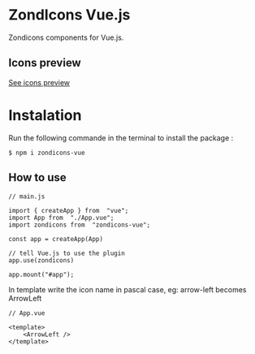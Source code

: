 
# ZondIcons Vue.js
Zondicons components for Vue.js.

   ## Icons preview
   [See icons preview](https://www.zondicons.com/icons.html)
   
# Instalation 
Run the following commande in the terminal to install the package : 

    $ npm i zondicons-vue

## How to use

    // main.js
    
    import { createApp } from  "vue";
    import App from  "./App.vue";
    import zondicons from  "zondicons-vue";
    
    const app = createApp(App)
    
    // tell Vue.js to use the plugin
    app.use(zondicons)
    
    app.mount("#app"); 
   In template write the icon name in pascal case, eg: arrow-left becomes ArrowLeft
   

	// App.vue
	    
	<template>
		<ArrowLeft />  
	</template>

   

    

